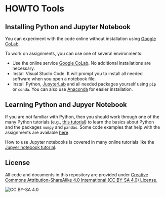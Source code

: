 <!-- #region -->
# HOWTO Tools

## Installing Python and Jupyter Notebook

You can experiment with the code online without installation using 
[Google CoLab](https://colab.research.google.com/github/mhahsler/CS7320-AI/).

To work on assignments, you can use one of several environments: 
* Use the online service [Google CoLab](https://colab.research.google.com). No additional installations are necessary.
* Install Visual Studio Code. It will prompt you to install all needed software when you open a notebook file.
* Install Python, [JupyterLab](https://jupyter.org/) and all needed packages yourself using `pip` or `conda`. You can
also use [Anaconda](https://anaconda.org/) for easier installation.

## Learning Python and Jupyer Notebook

If you are not familiar with Python, then you should work through one of the many Python tutorials (e.g., [this tutorial](https://www.w3schools.com/python/default.asp)) to learn the basics about Python and the packages `numpy` and `pandas`. Some code examples that help with the assignments are available [here](.).

How to use Jupyter notebooks is covered in many online tutorials like the [Jupyer notebook tutorial](https://www.dataquest.io/blog/jupyter-notebook-tutorial/).


## License
All code and documents in this repository are provided under [Creative Commons Attribution-ShareAlike 4.0 International (CC BY-SA 4.0) License.](https://creativecommons.org/licenses/by-sa/4.0/)

![CC BY-SA 4.0](https://licensebuttons.net/l/by-sa/3.0/88x31.png)
<!-- #endregion -->
